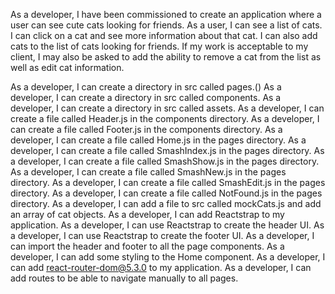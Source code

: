 As a developer, I have been commissioned to create an application where a user can see cute cats looking for friends. As a user, I can see a list of cats. I can click on a cat and see more information about that cat. I can also add cats to the list of cats looking for friends. If my work is acceptable to my client, I may also be asked to add the ability to remove a cat from the list as well as edit cat information.

As a developer, I can create a directory in src called pages.()
As a developer, I can create a directory in src called components.
As a developer, I can create a directory in src called assets.
As a developer, I can create a file called Header.js in the components directory.
As a developer, I can create a file called Footer.js in the components directory.
As a developer, I can create a file called Home.js in the pages directory.
As a developer, I can create a file called SmashIndex.js in the pages directory.
As a developer, I can create a file called SmashShow.js in the pages directory.
As a developer, I can create a file called SmashNew.js in the pages directory.
As a developer, I can create a file called SmashEdit.js in the pages directory.
As a developer, I can create a file called NotFound.js in the pages directory.
As a developer, I can add a file to src called mockCats.js and add an array of cat objects.
As a developer, I can add Reactstrap to my application.
As a developer, I can use Reactstrap to create the header UI.
As a developer, I can use Reactstrap to create the footer UI.
As a developer, I can import the header and footer to all the page components.
As a developer, I can add some styling to the Home component.
As a developer, I can add react-router-dom@5.3.0 to my application.
As a developer, I can add routes to be able to navigate manually to all pages.
